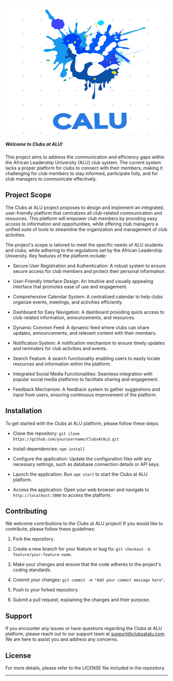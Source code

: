 <img src=".\src\frontend\static\img\blue-icon.png" width="500" height="400">

##### Welcome to Clubs at ALU! 
This project aims to address the communication and efficiency gaps within the African Leadership University (ALU) club system. The current system lacks a proper platform for clubs to connect with their members, making it challenging for club members to stay informed, participate fully, and for club managers to communicate effectively.

## Project Scope

The Clubs at ALU project proposes to design and implement an integrated, user-friendly platform that centralizes all club-related communication and resources. This platform will empower club members by providing easy access to information and opportunities, while offering club managers a unified suite of tools to streamline the organization and management of club activities.

The project's scope is tailored to meet the specific needs of ALU students and clubs, while adhering to the regulations set by the African Leadership University. Key features of the platform include:

- Secure User Registration and Authentication: A robust system to ensure secure access for club members and protect their personal information.

- User-Friendly Interface Design: An intuitive and visually appealing interface that promotes ease of use and engagement.

- Comprehensive Calendar System: A centralized calendar to help clubs organize events, meetings, and activities efficiently.

- Dashboard for Easy Navigation: A dashboard providing quick access to club-related information, announcements, and resources.

- Dynamic Common Feed: A dynamic feed where clubs can share updates, announcements, and relevant content with their members.

- Notification System: A notification mechanism to ensure timely updates and reminders for club activities and events.

- Search Feature: A search functionality enabling users to easily locate resources and information within the platform.

- Integrated Social Media Functionalities: Seamless integration with popular social media platforms to facilitate sharing and engagement.

- Feedback Mechanism: A feedback system to gather suggestions and input from users, ensuring continuous improvement of the platform.

## Installation

To get started with the Clubs at ALU platform, please follow these steps:

- Clone the repository: `git clone https://github.com/yourusername/ClubsAtALU.git`

- Install dependencies: `npm install`

- Configure the application: Update the configuration files with any necessary settings, such as database connection details or API keys.

- Launch the application: Run `npm start` to start the Clubs at ALU platform.

- Access the application: Open your web browser and navigate to `http://localhost:3000` to access the platform.

## Contributing

We welcome contributions to the Clubs at ALU project! If you would like to contribute, please follow these guidelines:

1. Fork the repository.

2. Create a new branch for your feature or bug fix: `git checkout -b feature/your-feature-name`.

3. Make your changes and ensure that the code adheres to the project's coding standards.

4. Commit your changes: `git commit -m "Add your commit message here"`.

5. Push to your forked repository.

6. Submit a pull request, explaining the changes and their purpose.

## Support

If you encounter any issues or have questions regarding the Clubs at ALU platform, please reach out to our support team at support@clubsatalu.com. We are here to assist you and address any concerns.

## License

For more details, please refer to the LICENSE file included in the repository.

---
